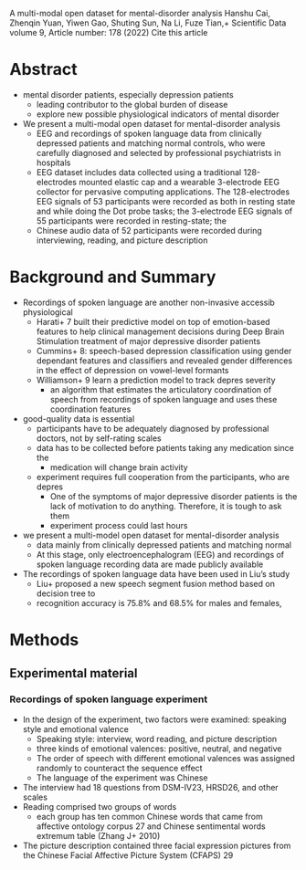 A multi-modal open dataset for mental-disorder analysis
Hanshu Cai, Zhenqin Yuan, Yiwen Gao, Shuting Sun, Na Li, Fuze Tian,+
Scientific Data volume 9, Article number: 178 (2022) Cite this article

# Abstract

* mental disorder patients, especially depression patients
  * leading contributor to the global burden of disease
  * explore new possible physiological indicators of mental disorder
* We present a multi-modal open dataset for mental-disorder analysis
  * EEG and recordings of spoken language data from clinically depressed
    patients and matching normal controls, who were carefully diagnosed and
    selected by professional psychiatrists in hospitals
  * EEG dataset includes data collected using a traditional 128-electrodes
    mounted elastic cap and a wearable 3-electrode EEG collector for pervasive
    computing applications. The 128-electrodes EEG signals of 53 participants
    were recorded as both in resting state and while doing the Dot probe tasks;
    the 3-electrode EEG signals of 55 participants were recorded in
    resting-state; the
  * Chinese audio data of 52 participants were recorded during
    interviewing, reading, and picture description

# Background and Summary

* Recordings of spoken language are another non-invasive accessib physiological
  * Harati+ 7 built their predictive model on top of emotion-based features to
    help clinical management decisions during Deep Brain Stimulation treatment
    of major depressive disorder patients
  * Cummins+ 8: speech-based depression classification using
    gender dependant features and classifiers and revealed
    gender differences in the effect of depression on vowel-level formants
  * Williamson+ 9 learn a prediction model to track depres severity
    * an algorithm that estimates the articulatory coordination of speech
      from recordings of spoken language and uses these coordination features
* good-quality data is essential
  * participants have to be adequately diagnosed by professional doctors, not
    by self-rating scales
  * data has to be collected before patients taking any medication since the
    * medication will change brain activity
  * experiment requires full cooperation from the participants, who are depres
    * One of the symptoms of major depressive disorder patients is the
      lack of motivation to do anything. Therefore, it is tough to ask them
    * experiment process could last hours
* we present a multi-model open dataset for mental-disorder analysis
  * data mainly from clinically depressed patients and matching normal
  * At this stage, only electroencephalogram (EEG) and recordings of spoken
    language recording data are made publicly available
* The recordings of spoken language data have been used in Liu’s study
  * Liu+ proposed a new speech segment fusion method based on decision tree to
  * recognition accuracy is 75.8% and 68.5% for males and females,

# Methods

## Experimental material

### Recordings of spoken language experiment

* In the design of the experiment,
  two factors were examined: speaking style and emotional valence
  * Speaking style: interview, word reading, and picture description
  * three kinds of emotional valences: positive, neutral, and negative
  * The order of speech with different emotional valences was assigned randomly
    to counteract the sequence effect
  * The language of the experiment was Chinese
* The interview had 18 questions from DSM-IV23, HRSD26, and other scales
* Reading comprised two groups of words
  * each group has ten common Chinese words that came from affective ontology
    corpus 27 and Chinese sentimental words extremum table (Zhang J+ 2010)
* The picture description contained three facial expression pictures
  from the Chinese Facial Affective Picture System (CFAPS) 29
